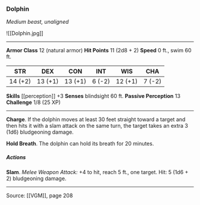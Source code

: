 ### Dolphin
_Medium beast, unaligned_

![[Dolphin.jpg]]




---

**Armor Class** 12 (natural armor)
**Hit Points** 11 (2d8 + 2)
**Speed** 0 ft., swim 60 ft.

| STR     | DEX     | CON     | INT     | WIS     | CHA     |
|---------|---------|---------|---------|---------|---------|
| 14 (+2) | 13 (+1) | 13 (+1) | 6 (-2) | 12 (+1) | 7 (-2) |

**Skills** [[perception]] +3
**Senses** blindsight 60 ft.
**Passive Perception** 13
**Challenge** 1/8 (25 XP)

---

**Charge**. If the dolphin moves at least 30 feet straight toward a target and then hits it with a slam attack on the same turn, the target takes an extra 3 (1d6) bludgeoning damage.

**Hold Breath**. The dolphin can hold its breath for 20 minutes.

##### Actions
**Slam**. _Melee Weapon Attack:_ +4 to hit, reach 5 ft., one target. Hit: 5 (1d6 + 2) bludgeoning damage.


---

Source: [[VGM]], page 208